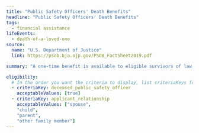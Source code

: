 ```yaml
---
title: "Public Safety Officers' Death Benefits"
headline: "Public Safety Officers' Death Benefits"
tags:
  - financial assistance
lifeEvents:
  - death-of-a-loved-one
source:
  name: "U.S. Department of Justice"
  link: https://psob.bja.ojp.gov/PSOB_FactSheet2019.pdf

summary: "A one-time benefit is available to eligible survivors of law enforcement officers, firefighters, and other first responders whose deaths were the direct result of an injury sustained in the line of duty on or after September 29, 1976."

eligibility:
  # In the order you want the criteria to display, list criteriaKeys from the csv here, each followed by a comma-separated list of which values indicate eligibility for that criteria. Wrap individual values in quotes if they have inner commas.
  - criteriaKey: deceased_public_safety_officer
    acceptableValues: [true]
  - criteriaKey: applicant_relationship
    acceptableValues: ["spouse", 
    "child", 
    "parent", 
    "other family member"]
---
```

